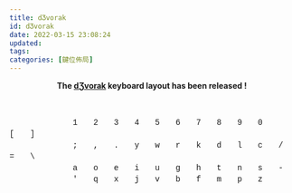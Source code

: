 ```yaml
---
title: dƷvorak
id: dƷvorak
date: 2022-03-15 23:08:24
updated:
tags:
categories: [鍵位佈局]
---
```


**<center>The [dƷvorak](https://github.com/sulfurandcu/d3vorak) keyboard layout has been released !</center>**

<br>

<p style="font-family:courier new">
　　　　　　　　1　　2　　3　　4　　5　　6　　7　　8　　9　　0　　[　　]　　 　　　　　　　<br>
　　　　　　　　;　　,　　.　　y　　w　　r　　k　　d　　l　　c　　/　　=　　\　　　　　　　<br>
　　　　　　　　a　　o　　e　　i　　u　　g　　h　　t　　n　　s　　-　　 　　 　　　　　　　<br>
　　　　　　　　'　　q　　x　　j　　v　　b　　f　　m　　p　　z　　 　　 　　 　　　　　　　<br>
</p>

<!--more-->

<br>
